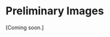 <!-- `````{admonition} Scripts for **Imaging - Continuum**:
:class: tip
- <a href="https://github.com/jjspeedie/workflow.2021.1.0690.S/blob/main/image_continuum.py" target="_blank">image_continuum.py</a> # main script
- <a href="https://github.com/jjspeedie/workflow.2021.1.0690.S/blob/main/dictionary_mask.py" target="_blank">dictionary_mask.py</a> # loads mask_dict
- <a href="https://github.com/jjspeedie/workflow.2021.1.0690.S/blob/main/dictionary_data.py" target="_blank">dictionary_data.py</a> # loads data_dict
- <a href="https://github.com/jjspeedie/workflow.2021.1.0690.S/blob/main/JvM_correction_casa6.py" target="_blank">JvM_correction_casa6.py</a> # MAPS JvM correction script ([Czekala et al. 2021](https://ui.adsabs.harvard.edu/abs/2021ApJS..257....2C/abstract))

````{card} And data (obtained after [step 3](../step3/step3-continuum-ms-achieved.md)):
- <a href="https://www.canfar.net/storage/vault/list/jspeedie/2021.1.00690.S/private/measurement_sets" target="_blank">ABAur_continuum.bin30s.ms</a> **could also link to log file
````` -->

# Preliminary Images

[Coming soon.]

<!--
WRONG: 2X RMS NOISE. The following images were cleaned non-interactively using a circular mask of radius 2 arcsec centered on 04:55:45.854900 +30.33.03.73320 (J2000), the hogbom deconvolver with a Briggs robust weighting and no uv-taper, a cell size of 0.04 arcsec and 2000 cells, and cleaned down to a threhold of 1x the rms noise measured in the dirty image within an annulus (inner radius 4 arcsec; outer radius 10 arcsec).
Things to improve: The cell size should be dependent on the `robust` parameter (cell size should sample the beam ~5-10 times and the beam depends on the `robust` parameter); the beam minor axis is borderline-sampled in the robust=0 image. We could also try uv-tapering. It is strange to clean down to 1x the rms noise measured in the dirty image, but I felt the residuals after cleaning to 4x or 3x were still quite large (i.e. I felt the residuals were still well above the noise and more signal could be extracted).


## Image made with Briggs robust = 0.5

````{card} Key values in imaging process
| Dirty Image RMS (uJy/beam)|CLEAN `threshold` (mJy/beam)|JvM Epsilon (unitless)      | Residual Image Peak (unitless)|
|---------------------|----------------|------------------|-------------------------------|
|50.20    |0.1004   |0.4566|0.0992                    |
````

````{card} Properties of the resulting images
|CLEAN Image          |Peak Intensity (mJy/beam)|Disk Flux (mJy)   |RMS noise (uJy/beam)|SNR               |
|-----------------|-------------------------|------------------|--------------------|------------------|
|`.image`           |2.13        |102.9|13.34  |159.5|
|`.JvMcorr.image`   |2.09       |89.9 |6.11   |342.6 |
|`.image.pbcor`     |2.14        |103.1|17.37   |123.1|
|`.JvMcorr.image.pbcor`|2.09        |90.0 |7.92   |264.1|
+++
Peak intensity, disk flux (total flux within cleaning mask), measured RMS noise (within an annulus with inner and outer radii 4'' and 11'', respectively) and signal to noise ratio (column 2 / column 4) for each of the 4 image types. `.image` is the "regular" CLEAN image. `.pbcor` indicates primary beam corrected, and `.JvMcorr` indicates JvM corrected.
````

````{card}
<img src="images/robust0.5.ABAUR_continuum.JvMcorr.image.pbcor_zoomout.jpg" alt="robust0.5.ABAUR_continuum.JvMcorr.image.pbcor" class="mb-1" width="48%">
<img src="images/robust0.5.ABAUR_continuum.JvMcorr.image.pbcor_zoom.jpg" alt="robust0.5.ABAUR_continuum.JvMcorr.image.pbcor" class="mb-1" width="48%">
+++
JvM-corrected and primary beam-corrected continuum image with `robust` parameter of 0.5. <i>Left:</i> Zoom-out with aggressive colorbar stretch to accentuate background noise. <i>Right:</i> Zoom-in with less aggressive colorbar stretch.
````


````{card}
<img src="images/robust0.5.ABAUR_continuum.image_zoomout.jpg" alt="robust0.5.ABAUR_continuum.image" class="mb-1" width="32%">
<img src="images/robust0.5.ABAUR_continuum.image.pbcor_zoomout.jpg" alt="robust0.5.ABAUR_continuum.image.pbcor" class="mb-1" width="32%">
<img src="images/robust0.5.ABAUR_continuum.JvMcorr.image_zoomout.jpg" alt="robust0.5.ABAUR_continuum.JvMcorr.image" class="mb-1" width="32%">
+++
<i>Left:</i> Regular CLEAN image. <i>Middle:</i> Regular CLEAN image, primary beam corrected. <i>Right:</i> JvM corrected image (not primary beam corrected).
````

## Image made with Briggs robust = 1.0

````{card} Key values in imaging process
| Dirty Image RMS (uJy/beam)|CLEAN `threshold` (mJy/beam)|JvM Epsilon (unitless)      | Residual Image Peak (unitless)|
|---------------------|----------------|------------------|-------------------------------|
|150.3    |0.3006   |0.3531 |0.2998                    |
````


````{card} Properties of the resulting images
|CLEAN Image          |Peak Intensity (mJy/beam)|Disk Flux (mJy)   |RMS noise (uJy/beam)|SNR               |
|-----------------|-------------------------|------------------|--------------------|------------------|
|`.image`           |4.47       |111.65|24.24  |184.2|
|`.JvMcorr.image`   |4.30        |89.86 |8.45   |509.1 |
|`.image.pbcor`     |4.45        |111.84|31.33   |142.0|
|`.JvMcorr.image.pbcor`|4.34        |89.96 |11.04  |393.5|
+++
Peak intensity, disk flux (total flux within cleaning mask), measured RMS noise (within an annulus with inner and outer radii 4'' and 11'', respectively) and signal to noise ratio (column 2 / column 4) for each of the 4 image types. `.image` is the "regular" CLEAN image. `.pbcor` indicates primary beam corrected, and `.JvMcorr` indicates JvM corrected.
````

````{card}
<img src="images/robust1.0.ABAUR_continuum.JvMcorr.image.pbcor_zoomout.jpg" alt="robust1.0.ABAUR_continuum.JvMcorr.image.pbcor" class="mb-1" width="48%">
<img src="images/robust1.0.ABAUR_continuum.JvMcorr.image.pbcor_zoom.jpg" alt="robust1.0.ABAUR_continuum.JvMcorr.image.pbcor" class="mb-1" width="48%">
+++
JvM-corrected and primary beam-corrected continuum image with `robust` parameter of 1.0. <i>Left:</i> Zoom-out with aggressive colorbar stretch to accentuate background noise. <i>Right:</i> Zoom-in with less aggressive colorbar stretch.
````


````{card}
<img src="images/robust1.0.ABAUR_continuum.image_zoomout.jpg" alt="robust1.0.ABAUR_continuum.image" class="mb-1" width="32%">
<img src="images/robust1.0.ABAUR_continuum.image.pbcor_zoomout.jpg" alt="robust1.0.ABAUR_continuum.image.pbcor" class="mb-1" width="32%">
<img src="images/robust1.0.ABAUR_continuum.JvMcorr.image_zoomout.jpg" alt="robust1.0.ABAUR_continuum.JvMcorr.image" class="mb-1" width="32%">
+++
<i>Left:</i> Regular CLEAN image. <i>Middle:</i> Regular CLEAN image, primary beam corrected. <i>Right:</i> JvM corrected image (not primary beam corrected).
````

## Image made with Briggs robust = 1.5

````{card} Key values in imaging process
| Dirty Image RMS (uJy/beam)|CLEAN `threshold` (mJy/beam)|JvM Epsilon (unitless)      | Residual Image Peak (unitless)|
|---------------------|----------------|------------------|-------------------------------|
|253.2    |0.5064   |0.3383|0.5064                    |
````


````{card} Properties of the resulting images
|CLEAN Image          |Peak Intensity (mJy/beam)|Disk Flux (mJy)   |RMS noise (uJy/beam)|SNR               |
|-----------------|-----------------------|------------------|--------------------|------------------|
|`.image`           |5.94       |117.38|41.83   |142.1|
|`.JvMcorr.image`   |5.73        |90.13 |14.13  |405.6       |
|`.image.pbcor`     |5.95        |117.60|54.10   |110.0|
|`.JvMcorr.image.pbcor`|5.76        |90.25 |18.34  |314.2|
+++
Peak intensity, disk flux (total flux within cleaning mask), measured RMS noise (within an annulus with inner and outer radii 4'' and 11'', respectively) and signal to noise ratio (column 2 / column 4) for each of the 4 image types. `.image` is the "regular" CLEAN image. `.pbcor` indicates primary beam corrected, and `.JvMcorr` indicates JvM corrected.
````

````{card}
<img src="images/robust1.5.ABAUR_continuum.JvMcorr.image.pbcor_zoomout.jpg" alt="robust1.5.ABAUR_continuum.JvMcorr.image.pbcor" class="mb-1" width="48%">
<img src="images/robust1.5.ABAUR_continuum.JvMcorr.image.pbcor_zoom.jpg" alt="robust1.5.ABAUR_continuum.JvMcorr.image.pbcor" class="mb-1" width="48%">
+++
JvM-corrected and primary beam-corrected continuum image with `robust` parameter of 1.5. <i>Left:</i> Zoom-out with aggressive colorbar stretch to accentuate background noise. <i>Right:</i> Zoom-in with less aggressive colorbar stretch.
````


````{card}
<img src="images/robust1.5.ABAUR_continuum.image_zoomout.jpg" alt="robust1.5.ABAUR_continuum.image" class="mb-1" width="32%">
<img src="images/robust1.5.ABAUR_continuum.image.pbcor_zoomout.jpg" alt="robust1.5.ABAUR_continuum.image.pbcor" class="mb-1" width="32%">
<img src="images/robust1.5.ABAUR_continuum.JvMcorr.image_zoomout.jpg" alt="robust1.5.ABAUR_continuum.JvMcorr.image" class="mb-1" width="32%">
+++
<i>Left:</i> Regular CLEAN image. <i>Middle:</i> Regular CLEAN image, primary beam corrected. <i>Right:</i> JvM corrected image (not primary beam corrected).
````










# -->
